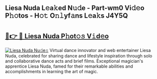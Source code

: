 ## Liesa Nuda L𝚎a𝚔ed N𝚞𝚍e - Part-wm0 Vi𝚍𝚎o P𝚑𝚘tos - H𝚘𝚝 O𝚗𝚕yf𝚊ns L𝚎a𝚔s J4Y5Q

# <h2><a href="http://kf08khw.oniu.top/?m=Liesa+Nuda">🔗👉 🔴 Liesa Nuda P𝚑ot𝚘𝚜 V𝚒d𝚎o</a></h2>

[![Liesa Nuda Nu𝚍e𝚜](https://i.imgur.com/0qMVB7G.gif)](http://kf08khw.oniu.top/?m=Liesa+Nuda)
Virtual dance innovator and web entertainer Liesa Nuda, celebrated for sharing dance and lifestyle inspiration through solo and collaborative dance acts and brief films. Exceptional magician's apprentice Liesa Nuda, famed for their remarkable abilities and accomplishments in learning the art of magic.  

